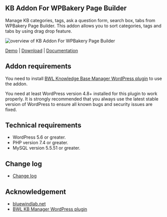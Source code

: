 ## KB Addon For WPBakery Page Builder

Manage KB categories, tags, ask a question form, search box, tabs from WPBakery Page Builder. This addon allows you to sort categories, tags and tabs by using drag drop feature.

![overview of KB Addon For WPBakery Page Builder](https://xenioushk.github.io/docs-plugins-addon/bkbm-addon/kbvc/screenshot/vc_block.png)

[Demo](https://projects.bluewindlab.net/wpplugin/bkbm/) | [Download](https://bluewindlab.net/portfolio/kb-for-wp-bakery-page-builder-bwl-knowledge-base-manager-addon/) | [Documentation](https://xenioushk.github.io/docs-plugins-addon/bkbm-addon/kbvc/index.html)

## Addon requirements

You need to install [BWL Knowledge Base Manager WordPress plugin](https://1.envato.market/bkbm-wp) to use the addon.

You need at least WordPress version 4.8+ installed for this plugin to work properly. It is strongly recommended that you always use the latest stable version of WordPress to ensure all known bugs and security issues are fixed.

## Technical requirements

- WordPress 5.6 or greater.
- PHP version 7.4 or greater.
- MySQL version 5.5.51 or greater.

## Change log

- [Change log](https://xenioushk.github.io/docs-plugins-addon/bkbm-addon/kbvc/index.html#changelog)

## Acknowledgement

- [bluewindlab.net](https://bluewindlab.net)
- [BWL KB Manager WordPress plugin](https://1.envato.market/bkbm-wp)
